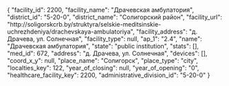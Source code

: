 {
    "facility_id": 2200,
    "facility_name": "Драчевская амбулатория",
    "district_id": "5-20-0",
    "district_name": "Солигорский район",
    "facility_url": "http:\/\/soligorskcrb.by\/struktyra\/selskie-meditsinskie-uchrezhdeniya\/drachevskaya-ambulatoriya",
    "facility_address": "д. Драчева, ул. Солнечная",
    "facility_type": null,
    "ap_1": "2.4",
    "name": "Драчевская амбулатория",
    "state": "public institution",
    "stats": [],
    "med_id": 672,
    "address": "д. Драчева, ул. Солнечная",
    "devices": [],
    "coord_x_y": null,
    "place_name": "Солигорск",
    "place_type": "city",
    "localties_key": 122,
    "year_of_closing": null,
    "year_of_opening": "0",
    "healthcare_facility_key": 2200,
    "administrative_division_id": "5-20-0"
}